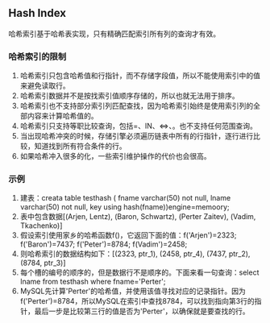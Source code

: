 ## Hash Index

哈希索引基于哈希表实现，只有精确匹配索引所有列的查询才有效。

### 哈希索引的限制

1. 哈希索引只包含哈希值和行指针，而不存储字段值，所以不能使用索引中的值来避免读取行。
1. 哈希索引数据并不是按找索引值顺序存储的，所以也就无法用于排序。
1. 哈希索引也不支持部分索引列匹配查找，因为哈希索引始终是使用索引列的全部内容来计算哈希值的。
1. 哈希索引只支持等职比较查询，包括=、IN、<=>、。也不支持任何范围查询。
1. 当出现哈希冲突的时候，存储引擎必须遍历链表中所有的行指针，逐行进行比较，知道找到所有符合条件的行。
1. 如果哈希冲入很多的化，一些索引维护操作的代价也会很高。

### 示例

1. 建表：creata table testhash ( fname varchar(50) not null, lname varchar(50) not null, key using hash(fname))engine=memoory;
1. 表中包含数据[(Arjen, Lentz), (Baron, Schwartz), (Perter Zaitev), (Vadim, Tkachenko)]
1. 假设索引使用家乡的哈希函数f()，它返回下面的值：f('Arjen')=2323; f('Baron')=7437; f('Peter')=8784; f(Vadim')=2458;
1. 则哈希索引的数据结构如下：[(2323, ptr_1), (2458, ptr_4), (7437, ptr_2), (8784, ptr_3)]
1. 每个槽的编号的顺序的，但是数据行不是顺序的。下面来看一句查询：select lname from testhash where fname='Perter';
1. MySQL先计算'Perter'的哈希值，并使用该值寻找对应的记录指针。因为f('Perter')=8784，所以MySQL在索引中查找8784，可以找到指向第3行的指针，最后一步是比较第三行的值是否为'Perter'，以确保就是要查找的行。